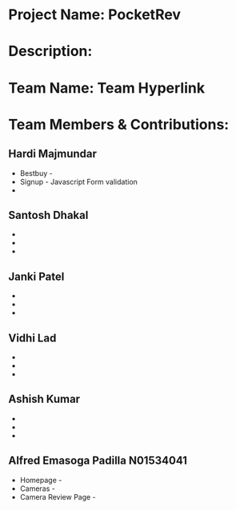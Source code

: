 # Project Name: PocketRev

# Description:

# Team Name: Team Hyperlink

# Team Members & Contributions:

## Hardi Majmundar
- Bestbuy - 
- Signup - Javascript Form validation
-
## Santosh Dhakal
-
-
-
## Janki Patel
-
-
-
## Vidhi Lad
-
-
-
## Ashish Kumar
-
-
-
## Alfred Emasoga Padilla N01534041
- Homepage -
- Cameras - 
- Camera Review Page - 


